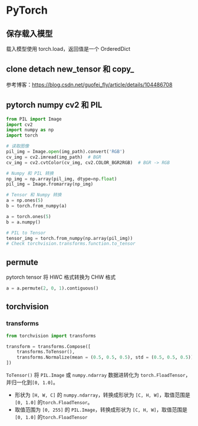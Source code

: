 
# PyTorch

## 保存载入模型

载入模型使用 torch.load，返回值是一个 OrderedDict


## clone detach new_tensor 和 copy_

参考博客：https://blog.csdn.net/guofei_fly/article/details/104486708


## pytorch numpy cv2 和 PIL

```python
from PIL import Image
import cv2
import numpy as np
import torch

# 读取图像
pil_img = Image.open(img_path).convert('RGB')
cv_img = cv2.imread(img_path)  # BGR
cv_img = cv2.cvtColor(cv_img, cv2.COLOR_BGR2RGB)  # BGR -> RGB

# Numpy 和 PIL 转换
np_img = np.array(pil_img, dtype=np.float)
pil_img = Image.fromarray(np_img)

# Tensor 和 Numpy 转换
a = np.ones(5)
b = torch.from_numpy(a)

a = torch.ones(5)
b = a.numpy()

# PIL to Tensor
tensor_img = torch.from_numpy(np.array(pil_img))
# Check torchvision.transforms.function.to_tensor
```

## permute

pytorch tensor 将 HWC 格式转换为 CHW 格式

```python
a = a.permute(2, 0, 1).contiguous()
```


## torchvision

### transforms

```python
from torchvision import transforms

transform = transforms.Compose([
	transforms.ToTensor(),
  	transforms.Normalize(mean = (0.5, 0.5, 0.5), std = (0.5, 0.5, 0.5)),
])
```

`ToTensor()` 将 `PIL.Image` 或 `numpy.ndarray` 数据进转化为 `torch.FloadTensor`，并归一化到`[0, 1.0]`。

* 形状为 `[H, W, C]` 的 `numpy.ndarray`，转换成形状为 `[C, H, W]`，取值范围是 `[0, 1.0]` 的`torch.FloadTensor`。
* 取值范围为 `[0, 255]` 的 `PIL.Image`，转换成形状为 `[C, H, W]`，取值范围是 `[0, 1.0]` 的`torch.FloadTensor`





